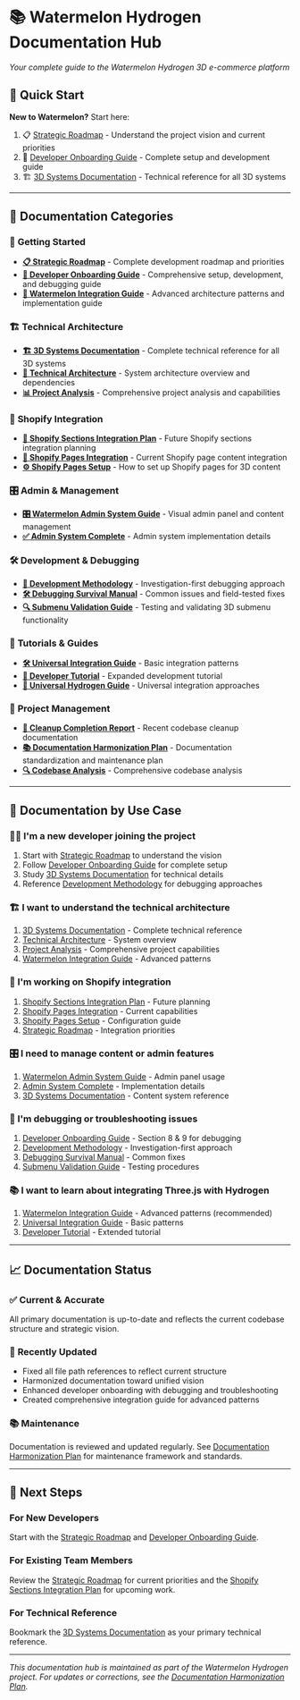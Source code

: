# 📚 Watermelon Hydrogen Documentation Hub

*Your complete guide to the Watermelon Hydrogen 3D e-commerce platform*

## 🎯 Quick Start

**New to Watermelon?** Start here:
1. 📋 [Strategic Roadmap](STRATEGIC_ROADMAP_2025.md) - Understand the project vision and current priorities
2. 🍉 [Developer Onboarding Guide](🍉%20Watermelon%20Hydrogen%20V1%20-%20Developer%20Onboarding%20Guide.md) - Complete setup and development guide
3. 🏗️ [3D Systems Documentation](3D_SYSTEMS_COMPREHENSIVE_DOCUMENTATION.md) - Technical reference for all 3D systems

---

## 📂 Documentation Categories

### 🚀 **Getting Started**
- [**📋 Strategic Roadmap**](STRATEGIC_ROADMAP_2025.md) - Complete development roadmap and priorities
- [**🍉 Developer Onboarding Guide**](🍉%20Watermelon%20Hydrogen%20V1%20-%20Developer%20Onboarding%20Guide.md) - Comprehensive setup, development, and debugging guide
- [**🍉 Watermelon Integration Guide**](WATERMELON_INTEGRATION_GUIDE.md) - Advanced architecture patterns and implementation guide

### 🏗️ **Technical Architecture**
- [**🏗️ 3D Systems Documentation**](3D_SYSTEMS_COMPREHENSIVE_DOCUMENTATION.md) - Complete technical reference for all 3D systems
- [**🔧 Technical Architecture**](TECHNICAL_ARCHITECTURE_JUNE_2025.md) - System architecture overview and dependencies
- [**📊 Project Analysis**](ANALYSIS_SUMMARY_FINAL.md) - Comprehensive project analysis and capabilities

### 🛒 **Shopify Integration**
- [**🛒 Shopify Sections Integration Plan**](SHOPIFY_SECTIONS_3D_INTEGRATION_PLAN.md) - Future Shopify sections integration planning
- [**📄 Shopify Pages Integration**](SHOPIFY_PAGES_3D_INTEGRATION.md) - Current Shopify page content integration
- [**⚙️ Shopify Pages Setup**](SHOPIFY_PAGES_SETUP.md) - How to set up Shopify pages for 3D content

### 🎛️ **Admin & Management**
- [**🎛️ Watermelon Admin System Guide**](WATERMELON_ADMIN_SYSTEM_GUIDE.md) - Visual admin panel and content management
- [**✅ Admin System Complete**](ADMIN_SYSTEM_COMPLETE.md) - Admin system implementation details

### 🛠️ **Development & Debugging**
- [**🧠 Development Methodology**](DEVELOPER.md) - Investigation-first debugging approach
- [**🛠️ Debugging Survival Manual**](Hydrogen_3D_Debugging_Survival_Manual.md) - Common issues and field-tested fixes
- [**🔍 Submenu Validation Guide**](SUBMENU_VALIDATION_GUIDE.md) - Testing and validating 3D submenu functionality

### 🎨 **Tutorials & Guides**
- [**🛠️ Universal Integration Guide**](🛠️%20Hydrogen%20+%20Three.js%20Universal%20Integration%20Guide.md) - Basic integration patterns
- [**📘 Developer Tutorial**](📘%20Hydrogen%20+%20Three.js%20Integration%20–%20Expanded%20Developer%20Tutorial.md) - Expanded development tutorial
- [**🧱 Universal Hydrogen Guide**](🧱%20Expanded%20Universal%20Hydrogen%20+%20Three.md) - Universal integration approaches

### 📁 **Project Management**
- [**🧹 Cleanup Completion Report**](CLEANUP_COMPLETION_REPORT.md) - Recent codebase cleanup documentation
- [**📚 Documentation Harmonization Plan**](DOCUMENTATION_HARMONIZATION_PLAN.md) - Documentation standardization and maintenance plan
- [**🔍 Codebase Analysis**](CODEBASE_ANALYSIS_JUNE_2025.md) - Comprehensive codebase analysis

---

## 🎯 Documentation by Use Case

### **👨‍💻 I'm a new developer joining the project**
1. Start with [Strategic Roadmap](STRATEGIC_ROADMAP_2025.md) to understand the vision
2. Follow [Developer Onboarding Guide](🍉%20Watermelon%20Hydrogen%20V1%20-%20Developer%20Onboarding%20Guide.md) for complete setup
3. Study [3D Systems Documentation](3D_SYSTEMS_COMPREHENSIVE_DOCUMENTATION.md) for technical details
4. Reference [Development Methodology](DEVELOPER.md) for debugging approaches

### **🏗️ I want to understand the technical architecture**
1. [3D Systems Documentation](3D_SYSTEMS_COMPREHENSIVE_DOCUMENTATION.md) - Complete technical reference
2. [Technical Architecture](TECHNICAL_ARCHITECTURE_JUNE_2025.md) - System overview
3. [Project Analysis](ANALYSIS_SUMMARY_FINAL.md) - Comprehensive project capabilities
4. [Watermelon Integration Guide](WATERMELON_INTEGRATION_GUIDE.md) - Advanced patterns

### **🛒 I'm working on Shopify integration**
1. [Shopify Sections Integration Plan](SHOPIFY_SECTIONS_3D_INTEGRATION_PLAN.md) - Future planning
2. [Shopify Pages Integration](SHOPIFY_PAGES_3D_INTEGRATION.md) - Current capabilities
3. [Shopify Pages Setup](SHOPIFY_PAGES_SETUP.md) - Configuration guide
4. [Strategic Roadmap](STRATEGIC_ROADMAP_2025.md) - Integration priorities

### **🎛️ I need to manage content or admin features**
1. [Watermelon Admin System Guide](WATERMELON_ADMIN_SYSTEM_GUIDE.md) - Admin panel usage
2. [Admin System Complete](ADMIN_SYSTEM_COMPLETE.md) - Implementation details
3. [3D Systems Documentation](3D_SYSTEMS_COMPREHENSIVE_DOCUMENTATION.md) - Content system reference

### **🐛 I'm debugging or troubleshooting issues**
1. [Developer Onboarding Guide](🍉%20Watermelon%20Hydrogen%20V1%20-%20Developer%20Onboarding%20Guide.md) - Section 8 & 9 for debugging
2. [Development Methodology](DEVELOPER.md) - Investigation-first approach
3. [Debugging Survival Manual](Hydrogen_3D_Debugging_Survival_Manual.md) - Common fixes
4. [Submenu Validation Guide](SUBMENU_VALIDATION_GUIDE.md) - Testing procedures

### **📚 I want to learn about integrating Three.js with Hydrogen**
1. [Watermelon Integration Guide](WATERMELON_INTEGRATION_GUIDE.md) - Advanced patterns (recommended)
2. [Universal Integration Guide](🛠️%20Hydrogen%20+%20Three.js%20Universal%20Integration%20Guide.md) - Basic patterns
3. [Developer Tutorial](📘%20Hydrogen%20+%20Three.js%20Integration%20–%20Expanded%20Developer%20Tutorial.md) - Extended tutorial

---

## 📈 Documentation Status

### ✅ **Current & Accurate**
All primary documentation is up-to-date and reflects the current codebase structure and strategic vision.

### 🔄 **Recently Updated**
- Fixed all file path references to reflect current structure
- Harmonized documentation toward unified vision
- Enhanced developer onboarding with debugging and troubleshooting
- Created comprehensive integration guide for advanced patterns

### 📚 **Maintenance**
Documentation is reviewed and updated regularly. See [Documentation Harmonization Plan](DOCUMENTATION_HARMONIZATION_PLAN.md) for maintenance framework and standards.

---

## 🎯 Next Steps

### **For New Developers**
Start with the [Strategic Roadmap](STRATEGIC_ROADMAP_2025.md) and [Developer Onboarding Guide](🍉%20Watermelon%20Hydrogen%20V1%20-%20Developer%20Onboarding%20Guide.md).

### **For Existing Team Members**
Review the [Strategic Roadmap](STRATEGIC_ROADMAP_2025.md) for current priorities and the [Shopify Sections Integration Plan](SHOPIFY_SECTIONS_3D_INTEGRATION_PLAN.md) for upcoming work.

### **For Technical Reference**
Bookmark the [3D Systems Documentation](3D_SYSTEMS_COMPREHENSIVE_DOCUMENTATION.md) as your primary technical reference.

---

*This documentation hub is maintained as part of the Watermelon Hydrogen project. For updates or corrections, see the [Documentation Harmonization Plan](DOCUMENTATION_HARMONIZATION_PLAN.md).*
